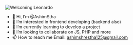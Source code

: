 ![Welcoming Leonardo](https://github.com/AshimStha/AshimStha.git)

- 👋 Hi, I’m @AshimStha
- 👀 I’m interested in frontend developing (backend also)
- 🌱 I’m currently learning to develop a project
- 💞️ I’m looking to collaborate on JS, PHP and more
- 📫 How to reach me
     Email: ashimshrestha125@gmail.com

